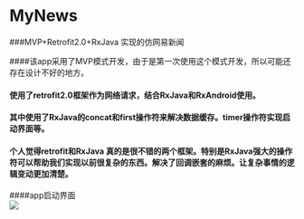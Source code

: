 # MyNews
###MVP+Retrofit2.0+RxJava 实现的仿网易新闻

####该app采用了MVP模式开发，由于是第一次使用这个模式开发，所以可能还存在设计不好的地方。<br>
####  使用了retrofit2.0框架作为网络请求，结合RxJava和RxAndroid使用。
####  其中使用了RxJava的concat和first操作符来解决数据缓存。timer操作符实现启动界面等。<br>

####  个人觉得retrofit和RxJava 真的是很不错的两个框架。特别是RxJava强大的操作符可以帮助我们实现以前很复杂的东西。解决了回调嵌套的麻烦。让复杂事情的逻辑变动更加清楚。<br>

####app启动界面<br>
![](https://github.com/jiangML/MyNews/raw/master/login.png)